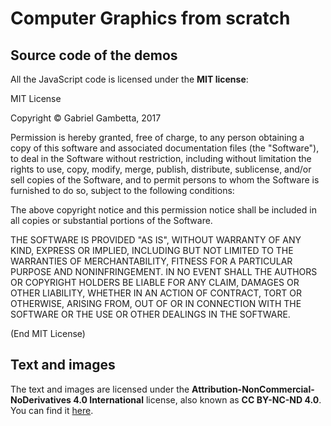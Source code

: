 # Computer Graphics from scratch

## Source code of the demos

All the JavaScript code is licensed under the **MIT license**:

MIT License

Copyright © Gabriel Gambetta, 2017

Permission is hereby granted, free of charge, to any person obtaining a copy
of this software and associated documentation files (the "Software"), to deal
in the Software without restriction, including without limitation the rights
to use, copy, modify, merge, publish, distribute, sublicense, and/or sell
copies of the Software, and to permit persons to whom the Software is
furnished to do so, subject to the following conditions:

The above copyright notice and this permission notice shall be included in all
copies or substantial portions of the Software.

THE SOFTWARE IS PROVIDED "AS IS", WITHOUT WARRANTY OF ANY KIND, EXPRESS OR
IMPLIED, INCLUDING BUT NOT LIMITED TO THE WARRANTIES OF MERCHANTABILITY,
FITNESS FOR A PARTICULAR PURPOSE AND NONINFRINGEMENT. IN NO EVENT SHALL THE
AUTHORS OR COPYRIGHT HOLDERS BE LIABLE FOR ANY CLAIM, DAMAGES OR OTHER
LIABILITY, WHETHER IN AN ACTION OF CONTRACT, TORT OR OTHERWISE, ARISING FROM,
OUT OF OR IN CONNECTION WITH THE SOFTWARE OR THE USE OR OTHER DEALINGS IN THE
SOFTWARE.

(End MIT License)


## Text and images

The text and images are licensed under the **Attribution-NonCommercial-NoDerivatives 4.0 International**
license, also known as **CC BY-NC-ND 4.0**. You can find it [here](https://creativecommons.org/licenses/by-nc-nd/4.0/).